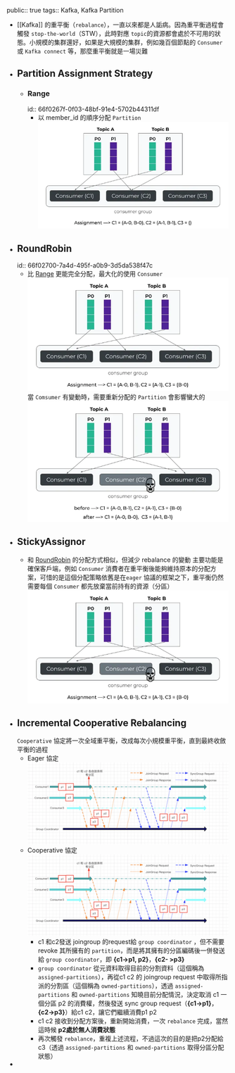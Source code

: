 public:: true
tags:: Kafka, Kafka Partition

- [[Kafka]] 的重平衡（`rebalance`），一直以來都是人詬病。因為重平衡過程會觸發 `stop-the-world`（STW），此時對應 `topic`的資源都會處於不可用的狀態。小規模的集群還好，如果是大規模的集群，例如幾百個節點的 `Consumer` 或 `Kafka connect` 等，那麼重平衡就是一場災難
- ## Partition Assignment Strategy
	- ### Range
	  id:: 66f0267f-0f03-48bf-91e4-5702b44311df
		- 以 member_id 的順序分配 `Partition`
		  ![image.png](../assets/image_1727014729534_0.png)
- ## RoundRobin
  id:: 66f02700-7a4d-495f-a0b9-3d5da538f47c
	- 比 [Range](((66f0267f-0f03-48bf-91e4-5702b44311df))) 更能完全分配，最大化的使用 `Consumer`
	  ![image.png](../assets/image_1727014799185_0.png)
	  當 `Comsumer` 有變動時，需要重新分配的 `Partition` 會影響蠻大的
	  ![image.png](../assets/image_1727014942717_0.png)
- ## StickyAssignor
	- 和 [RoundRobin](((66f02700-7a4d-495f-a0b9-3d5da538f47c))) 的分配方式相似，但減少 rebalance 的變動
	  主要功能是確保客戶端，例如 `Consumer` 消費者在重平衡後能夠維持原本的分配方案，可惜的是這個分配策略依舊是在`eager` 協議的框架之下，重平衡仍然需要每個 `Consumer` 都先放棄當前持有的資源（分區）
	  ![image.png](../assets/image_1727015050936_0.png)
- ## Incremental Cooperative Rebalancing
  `Cooperative` 協定將一次全域重平衡，改成每次小規模重平衡，直到最終收斂平衡的過程
	- Eager 協定
	  ![image.png](../assets/image_1727015811894_0.png)
	- Cooperative 協定
	  ![image.png](../assets/image_1727015889283_0.png)
		- c1 和c2發送 joingroup 的request給 `group coordinator` ，但不需要 revoke 其所擁有的 `partition`，而是將其擁有的分區編碼後一併發送給 `group coordinator`，即 **{c1->p1, p2}**，**{c2- >p3}**
		- `group coordinator` 從元資料取得目前的分割資料（這個稱為 `assigned-partitions`），再從c1 c2 的 joingroup request 中取得所指派的分割區（這個稱為 `owned-partitions`），透過 `assigned-partitions` 和 `owned-partitions` 知曉目前分配情況，決定取消 c1 一個分區 p2 的消費權，然後發送 sync group request（**{c1->p1}**，**{c2->p3}**）給c1 c2，讓它們繼續消費p1 p2
		- c1 c2 接收到分配方案後，重新開始消費，一次 `rebalance` 完成，當然這時候 **p2處於無人消費狀態**
		- 再次觸發 `rebalance`，重複上述流程，不過這次的目的是把p2分配給c3（透過 `assigned-partitions` 和 `owned-partitions` 取得分區分配狀態）
-